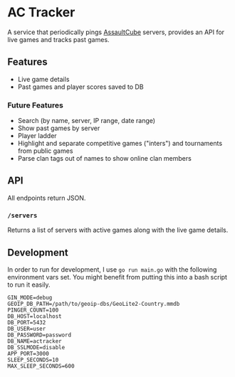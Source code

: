 # AC Tracker

A service that periodically pings [AssaultCube](https://assault.cubers.net/) servers, provides an API for live games and tracks past games.

## Features
- Live game details
- Past games and player scores saved to DB

### Future Features
- Search (by name, server, IP range, date range)
- Show past games by server
- Player ladder
- Highlight and separate competitive games ("inters") and tournaments from public games
- Parse clan tags out of names to show online clan members

## API

All endpoints return JSON.

### `/servers`

Returns a list of servers with active games along with the live game details.

## Development

In order to run for development, I use `go run main.go` with the following environment vars set. You might benefit from putting this into a bash script to run it easily.

```
GIN_MODE=debug
GEOIP_DB_PATH=/path/to/geoip-dbs/GeoLite2-Country.mmdb
PINGER_COUNT=100
DB_HOST=localhost
DB_PORT=5432
DB_USER=user
DB_PASSWORD=password
DB_NAME=actracker
DB_SSLMODE=disable
APP_PORT=3000
SLEEP_SECONDS=10
MAX_SLEEP_SECONDS=600
```
